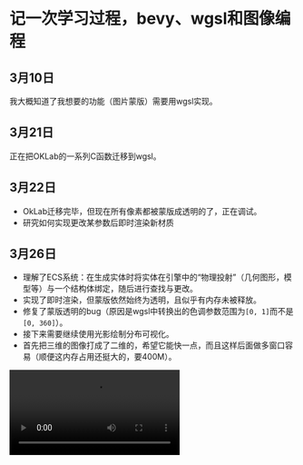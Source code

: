 # 记一次学习过程，bevy、wgsl和图像编程

## 3月10日

我大概知道了我想要的功能（图片蒙版）需要用wgsl实现。

## 3月21日

正在把OKLab的一系列C函数迁移到wgsl。

## 3月22日

- OkLab迁移完毕，但现在所有像素都被蒙版成透明的了，正在调试。
- 研究如何实现更改某参数后即时渲染新材质

## 3月26日

- 理解了ECS系统：在生成实体时将实体在引擎中的“物理投射”（几何图形，模型等）与一个结构体绑定，随后进行查找与更改。
- 实现了即时渲染，但蒙版依然始终为透明，且似乎有内存未被释放。
- 修复了蒙版透明的bug（原因是wgsl中转换出的色调参数范围为`[0, 1]`而不是`[0, 360]`）。
- 接下来需要继续使用光影绘制分布可视化。
- 首先把三维的图像打成了二维的，希望它能快一点，而且这样后面做多窗口容易（顺便这内存占用还挺大的，要400M）。

<video controls src="/binary/2025-03-26_15-19-30.mp4?url" />

## 3月31日

- 实现窗口分割，画了个从例子里抄来的渐变方块。

## 4月1日

- 实现根据OKHSV的H参数渐变的方块（最后还是用的光源，自带的顶点渐变应该底层也是光影），颜色变化没有模板网站上那么好，我被骗了！甚至他那个条疑似用的是HSLuv分布绘制的...

## 4月2日

- 用背景色的矩形把不要的部分蒙住得到了柱状图

<video controls src="/binary/2025-04-02_12-07-57.mp4?url" />

## 4月17日

- 拆分了一部分代码逻辑
- 准备使用自定义网格绘制3维可视化，首先先把光影搞出来
- 由于光影中的位置依赖网格不动，所以鼠标控制旋转需要改成旋转相机。

<video controls src="/binary/2025-04-17_15-28-15.mp4?url" />

## 4月18日

- 成了！！！

<video controls src="/binary/2025-04-18_11-02-08.mp4?url" />

- 这太美了！

